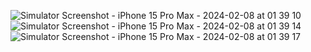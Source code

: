 ![Simulator Screenshot - iPhone 15 Pro Max - 2024-02-08 at 01 39 10](https://github.com/shan3274/quiz_app_flutter/assets/60656100/6327e3bf-f8a9-4733-8e36-28038a57fb0a)
![Simulator Screenshot - iPhone 15 Pro Max - 2024-02-08 at 01 39 14](https://github.com/shan3274/quiz_app_flutter/assets/60656100/edbfa95f-ee3d-4650-b019-bda44a856acd)
![Simulator Screenshot - iPhone 15 Pro Max - 2024-02-08 at 01 39 17](https://github.com/shan3274/quiz_app_flutter/assets/60656100/2024e244-4765-4d45-8eed-0f8088641bb2)
